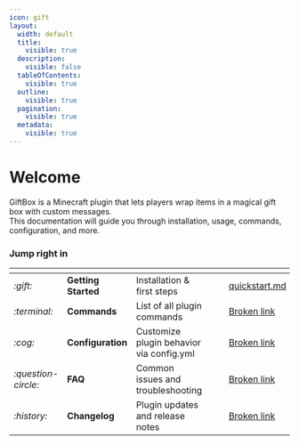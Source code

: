 ```yaml
---
icon: gift
layout:
  width: default
  title:
    visible: true
  description:
    visible: false
  tableOfContents:
    visible: true
  outline:
    visible: true
  pagination:
    visible: true
  metadata:
    visible: true
---
```


# Welcome

GiftBox is a Minecraft plugin that lets players wrap items in a magical gift box with custom messages.\
This documentation will guide you through installation, usage, commands, configuration, and more.

### Jump right in

<table data-view="cards"><thead><tr><th></th><th></th><th></th><th data-hidden data-card-cover data-type="files"></th><th data-hidden></th><th data-hidden data-card-target data-type="content-ref"></th></tr></thead><tbody><tr><td><i class="fa-gift">:gift:</i></td><td><strong>Getting Started</strong></td><td>Installation &#x26; first steps</td><td></td><td></td><td><a href="getting-started/quickstart.md">quickstart.md</a></td></tr><tr><td><i class="fa-terminal">:terminal:</i></td><td><strong>Commands</strong></td><td>List of all plugin commands</td><td></td><td></td><td><a href="broken-reference">Broken link</a></td></tr><tr><td><i class="fa-cog">:cog:</i></td><td><strong>Configuration</strong></td><td>Customize plugin behavior via config.yml</td><td></td><td></td><td><a href="broken-reference">Broken link</a></td></tr><tr><td><i class="fa-question-circle">:question-circle:</i></td><td><strong>FAQ</strong></td><td>Common issues and troubleshooting</td><td></td><td></td><td><a href="broken-reference">Broken link</a></td></tr><tr><td><i class="fa-history">:history:</i></td><td><strong>Changelog</strong></td><td>Plugin updates and release notes</td><td></td><td></td><td><a href="broken-reference">Broken link</a></td></tr></tbody></table>
